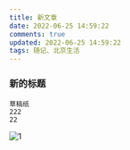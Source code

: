 ```yaml
---
title: 新文章
date: 2022-06-25 14:59:22
comments: true
updated: 2022-06-25 14:59:22
tags: 随记、北京生活
---
```

### 新的标题
```
草稿纸
222
22
```

![1](C:\Users\maiami\Desktop\1.png)
